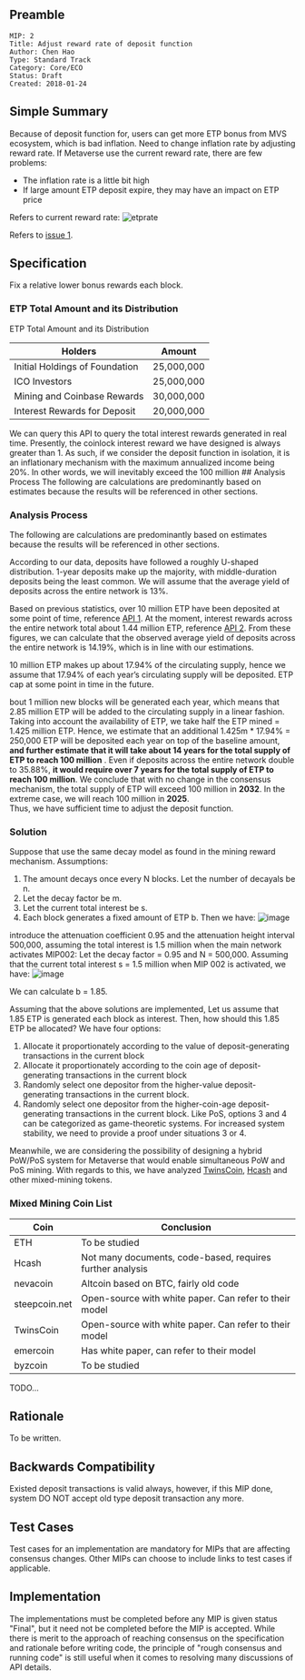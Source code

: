 ## Preamble

```
MIP: 2
Title: Adjust reward rate of deposit function
Author: Chen Hao
Type: Standard Track
Category: Core/ECO
Status: Draft
Created: 2018-01-24
```

## Simple Summary
Because of deposit function for, users can get more ETP bonus from MVS ecosystem, which is bad inflation.
Need to change inflation rate by adjusting reward rate. If Metaverse use the current reward rate, there are few problems:
* The inflation rate is a little bit high
* If large amount ETP deposit expire, they may have an impact on ETP price

Refers to current reward rate:
![etprate](https://user-images.githubusercontent.com/15893135/33869224-9582fadc-df42-11e7-88d5-9a7997d1134c.png)

Refers to [issue 1](https://github.com/mvs-org/mips/issues/1).

## Specification
Fix a relative lower bonus rewards each block.

### ETP Total Amount and its Distribution
ETP Total Amount and its Distribution

| Holders |  Amount | 
| --------------------------------- | ----------------- | 
| Initial Holdings of Foundation |   25,000,000             |  
| ICO Investors    |   25,000,000             | 
| Mining and Coinbase Rewards |   30,000,000             |  
| Interest Rewards for Deposit   |  20,000,000            | 

We can query this API to query the total interest rewards generated in real time. Presently, the coinlock interest reward we have designed is always greater than 1. As such, if we consider the deposit function in isolation, it is an inflationary mechanism with the maximum annualized income being 20%. 
In other words, we will inevitably exceed the 100 million ## Analysis Process
The following are calculations are predominantly based on estimates because the results will be referenced in other sections. 

### Analysis Process
The following are calculations are predominantly based on estimates because the results will be referenced in other sections. 

According to our data, deposits have followed a roughly U-shaped distribution. 1-year deposits make up the majority, with middle-duration deposits being the least common. We will assume that the average yield of deposits across the entire network is 13%. 

Based on previous statistics, over 10 million ETP have been deposited at some point of time, reference [API 1](https://explorer.mvs.org/api/depositsum). At the moment, interest rewards across the entire network total about 1.44 million ETP, reference [API 2](https://explorer.mvs.org/api/rewards). From these figures, we can calculate that the observed average yield of deposits across the entire network is 14.19%, which is in line with our estimations. 

10 million ETP makes up about 17.94% of the circulating supply, hence we assume that 17.94% of each year’s circulating supply will be deposited. ETP cap at some point in time in the future. 

bout 1 million new blocks will be generated each year, which means that 2.85 million ETP will be added to the circulating supply in a linear fashion. Taking into account the availability of ETP, we take half the ETP mined = 1.425 million ETP.
Hence, we estimate that an additional 1.425m * 17.94% = 250,000 ETP will be deposited each year on top of the baseline amount, **and further estimate that it will take about 14 years for the total supply of ETP to reach 100 million** . 
Even if deposits across the entire network double to 35.88%, **it would require over 7 years for the total supply of ETP to reach 100 million**. We conclude that with no change in the consensus mechanism, the total supply of ETP will exceed 100 million in **2032**. In the extreme case, we will reach 100 million in **2025**.  
Thus, we have sufficient time to adjust the deposit function.


### Solution
Suppose that use the same decay model as found in the mining reward mechanism. 
Assumptions:  
1.  The amount decays once every N blocks. Let the number of decayals be n. 
2.  Let the decay factor be m.
3.  Let the current total interest be s.
4.  Each block generates a fixed amount of ETP b. 
Then we have:
![image](https://camo.githubusercontent.com/60a78ca46d34376fbd5d6efe359619b7f7d8142c/68747470733a2f2f6c617465782e636f6465636f67732e636f6d2f6769662e6c617465783f5c6c696d5f7b6e5c72696768746172726f772b5c696e6674797d2673706163653b5c73756d5f305e6e7b6d5e6e7d2a4e2a622673706163653b3d2673706163653b32303030303030302673706163653b2d2673706163653b73)

introduce the attenuation coefficient 0.95 and the attenuation height interval 500,000, assuming the total interest is 1.5 million when the main network activates MIP002:
Let the decay factor = 0.95 and N = 500,000. Assuming that the current total interest s = 1.5 million when MIP 002 is activated, we have:
![image](https://camo.githubusercontent.com/f0e4b52bef5b6f9aafdbe967be1b7ac643fd72dc/68747470733a2f2f6c617465782e636f6465636f67732e636f6d2f6769662e6c617465783f5c6c696d5f7b6e5c72696768746172726f772b5c696e6674797d2673706163653b5c73756d5f305e6e7b302e39355e6e7d2a3530303030302a622673706163653b3d2673706163653b32303030303030302673706163653b2d2673706163653b31353030303030)

We can calculate b = 1.85.

Assuming that the above solutions are implemented,
Let us assume that 1.85 ETP is generated each block as interest. Then, how should this 1.85 ETP be allocated? We have four options:
1.  Allocate it proportionately according to the value of deposit-generating transactions in the current block
2.  Allocate it proportionately according to the coin age of deposit-generating transactions in the current block
3.  Randomly select one depositor from the higher-value deposit-generating transactions in the current block. 
4.  Randomly select one depositor from the higher-coin-age deposit-generating transactions in the current block. 
Like PoS, options 3 and 4 can be categorized as game-theoretic systems. For increased system stability, we need to provide a proof under situations 3 or 4. 

Meanwhile, we are considering the possibility of designing a hybrid PoW/PoS system for Metaverse that would enable simultaneous PoW and PoS mining. With regards to this, we have analyzed [TwinsCoin](https://eprint.iacr.org/2017/232.pdf), [Hcash](https://h.cash/themes/zh-cn/dist/pdf/HcashWhitepaper-Rev0.8.1.pdf) and other mixed-mining tokens. 

### Mixed Mining Coin List
| Coin |  Conclusion | 
| --------------------------------- | ----------------- | 
| ETH |   To be studied             |  
|Hcash    |   Not many documents, code-based, requires further analysis       | 
| nevacoin |   Altcoin based on BTC, fairly old code             |  
| steepcoin.net  | Open-source with white paper. Can refer to their model            | 
|TwinsCoin    |  Open-source with white paper. Can refer to their model      | 
| emercoin|   Has white paper, can refer to their model              |  
| byzcoin  | To be studied            | 

TODO...

## Rationale
To be written.

## Backwards Compatibility
Existed deposit transactions is valid always, however, if this MIP done, system DO NOT accept old type deposit transaction any more.

## Test Cases
Test cases for an implementation are mandatory for MIPs that are affecting consensus changes. Other MIPs can choose to include links to test cases if applicable.

## Implementation
The implementations must be completed before any MIP is given status "Final", but it need not be completed before the MIP is accepted. While there is merit to the approach of reaching consensus on the specification and rationale before writing code, the principle of "rough consensus and running code" is still useful when it comes to resolving many discussions of API details.


